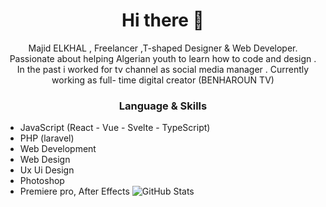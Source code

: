<h1 align="center"> Hi there 👋 </h1>
<p align="center"> Majid ELKHAL , Freelancer ,T-shaped Designer & Web Developer. Passionate about helping Algerian youth to learn how to code and design .
In the past i worked for tv channel as social media manager .
Currently working as full- time digital creator (BENHAROUN TV) 
 </p>

<h3 align="center"> Language & Skills </h3>

- JavaScript (React - Vue - Svelte - TypeScript)
- PHP (laravel)
- Web Development
- Web Design
- Ux Ui Design
- Photoshop
- Premiere pro, After Effects 
![GitHub Stats](https://github-readme-stats.vercel.app/api/top-langs/?username=EL-KHAL&layout=compact&langs_count=7&theme=tokyonight)


